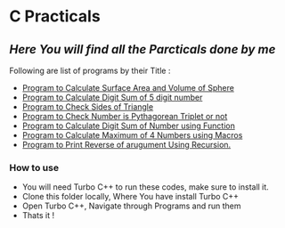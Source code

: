 # C Practicals
## _Here You will find all the Parcticals done by me_
Following are list of programs by their Title :
- [Program to Calculate Surface Area and Volume of Sphere](./Practical_1/)
- [Program to Calculate Digit Sum of 5 digit number](./Practical_2/)
- [Program to Check Sides of Triangle](./Practical_3/)
- [Program to Check Number is Pythagorean Triplet or not](./Practical_4)
- [Program to Calculate Digit Sum of Number using Function](./Practical_6) 
- [Program to Calculate Maximum of 4 Numbers using Macros](./Practical_7) 
- [Program to Print Reverse of arugument Using Recursion.](./Practical_8) 

### How to use

- You will need Turbo C++ to run these codes, make sure to install it.
- Clone this folder locally, Where You have install Turbo C++
- Open Turbo C++, Navigate through Programs and run them
- Thats it !
